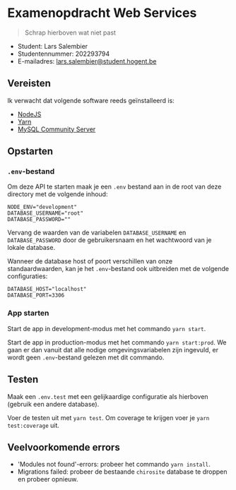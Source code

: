 # Examenopdracht Web Services

> Schrap hierboven wat niet past

- Student: Lars Salembier
- Studentennummer: 202293794
- E-mailadres: lars.salembier@student.hogent.be

## Vereisten

Ik verwacht dat volgende software reeds geïnstalleerd is:

- [NodeJS](https://nodejs.org)
- [Yarn](https://yarnpkg.com)
- [MySQL Community Server](https://dev.mysql.com/downloads/mysql/)

## Opstarten

### `.env`-bestand

Om deze API te starten maak je een `.env` bestand aan in de root van deze directory met de volgende inhoud:

```
NODE_ENV="development"
DATABASE_USERNAME="root"
DATABASE_PASSWORD=""
```

Vervang de waarden van de variabelen `DATABASE_USERNAME` en `DATABASE_PASSWORD` door de gebruikersnaam en het wachtwoord van je lokale database.

Wanneer de database host of poort verschillen van onze standaardwaarden, kan je het `.env`-bestand ook uitbreiden met de volgende configuraties:

```
DATABASE_HOST="localhost"
DATABASE_PORT=3306
```

### App starten

Start de app in development-modus met het commando `yarn start`.

Start de app in production-modus met het commando `yarn start:prod`. We gaan er dan vanuit dat alle nodige omgevingsvariabelen zijn ingevuld, er wordt geen `.env`-bestand gelezen met dit commando.

## Testen

Maak een `.env.test` met een gelijkaardige configuratie als hierboven (gebruik een andere database).

Voer de testen uit met `yarn test`. Om coverage te krijgen voer je `yarn test:coverage` uit.

## Veelvoorkomende errors

- 'Modules not found'-errors: probeer het commando `yarn install`.
- Migrations failed: probeer de bestaande `chirosite` database te droppen en probeer opnieuw.
